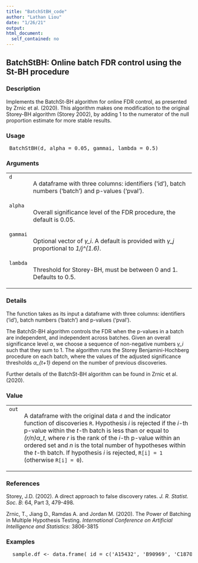 ```yaml
---
title: "BatchStBH_code"
author: "Lathan Liou"
date: "1/26/21"
output: 
html_document:
  self_contained: no
---
```




 
<h2>BatchStBH: Online batch FDR control using the St-BH procedure</h2>  <h3>Description</h3>  <p>Implements the BatchSt-BH algorithm for online FDR control, as presented by Zrnic et al. (2020). This algorithm makes one modification to the original Storey-BH algorithm (Storey 2002), by adding 1 to the numerator of the null proportion estimate for more stable results. </p>   <h3>Usage</h3>  <pre> BatchStBH(d, alpha = 0.05, gammai, lambda = 0.5) </pre>   <h3>Arguments</h3>  <table summary="R argblock"> <tr valign="top"><td><code>d</code></td> <td> <p>A dataframe with three columns: identifiers (&lsquo;id&rsquo;), batch numbers (&lsquo;batch&rsquo;) and p-values (&lsquo;pval&rsquo;).</p> </td></tr> <tr valign="top"><td><code>alpha</code></td> <td> <p>Overall significance level of the FDR procedure, the default is 0.05.</p> </td></tr> <tr valign="top"><td><code>gammai</code></td> <td> <p>Optional vector of <i>&gamma;_i</i>. A default is provided with <i>&gamma;_j</i> proportional to <i>1/j^(1.6)</i>.</p> </td></tr> <tr valign="top"><td><code>lambda</code></td> <td> <p>Threshold for Storey-BH, must be between 0 and 1. Defaults to 0.5.</p> </td></tr> </table>   <h3>Details</h3>  <p>The function takes as its input a dataframe with three columns: identifiers (&lsquo;id&rsquo;), batch numbers (&lsquo;batch&rsquo;) and p-values (&lsquo;pval&rsquo;). </p> <p>The BatchSt-BH algorithm controls the FDR when the p-values in a batch are independent, and independent across batches. Given an overall significance level <i>&alpha;</i>, we choose a sequence of non-negative numbers <i>&gamma;_i</i> such that they sum to 1. The algorithm runs the Storey Benjamini-Hochberg procedure on each batch, where the values of the adjusted significance thresholds <i>&alpha;_{t+1}</i> depend on the number of previous discoveries. </p> <p>Further details of the BatchSt-BH algorithm can be found in Zrnic et al. (2020). </p>   <h3>Value</h3>  <table summary="R valueblock"> <tr valign="top"><td><code>out</code></td> <td> <p> A dataframe with the original data <code>d</code> and the indicator function of discoveries <code>R</code>. Hypothesis <i>i</i> is rejected if the <i>i</i>-th p-value within the <i>t</i>-th batch is less than or equal to <i>(r/n)&alpha;_t</i>, where <i>r</i> is the rank of the <i>i</i>-th p-value within an ordered set and <i>n</i> is the total number of hypotheses within the <i>t</i>-th batch. If hypothesis <i>i</i> is rejected, <code>R[i] = 1</code> (otherwise <code>R[i] = 0</code>).</p> </td></tr> </table>   <h3>References</h3>  <p>Storey, J.D. (2002). A direct approach to false discovery rates. <em>J. R. Statist. Soc. B</em>: 64, Part 3, 479-498. </p> <p>Zrnic, T., Jiang D., Ramdas A. and Jordan M. (2020). The Power of Batching in Multiple Hypothesis Testing. <em>International Conference on Artificial Intelligence and Statistics</em>: 3806-3815 </p>   <h3>Examples</h3>  <pre>  sample.df &lt;- data.frame( id = c('A15432', 'B90969', 'C18705', 'B49731', 'E99902',     'C38292', 'A30619', 'D46627', 'E29198', 'A41418',     'D51456', 'C88669', 'E03673', 'A63155', 'B66033'), pval = c(2.90e-08, 0.06743, 0.01514, 0.08174, 0.00171,         3.60e-05, 0.79149, 0.27201, 0.28295, 7.59e-08,         0.69274, 0.30443, 0.00136, 0.72342, 0.54757), batch = c(rep(1,5), rep(2,6), rep(3,4)))  BatchStBH(sample.df)  </pre>   </body></html> 
